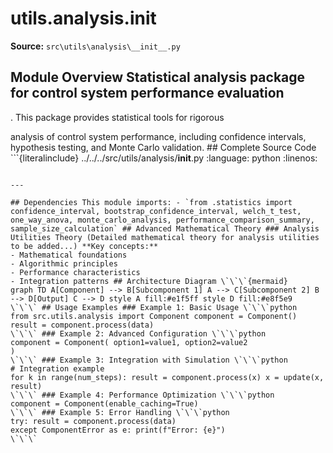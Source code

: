 # utils.analysis.__init__

**Source:** `src\utils\analysis\__init__.py`

## Module Overview Statistical analysis package for control system performance evaluation

. This package provides statistical tools for rigorous


analysis of control system performance, including confidence intervals,
hypothesis testing, and Monte Carlo validation. ## Complete Source Code ```{literalinclude} ../../../src/utils/analysis/__init__.py
:language: python
:linenos:
```

---

## Dependencies This module imports: - `from .statistics import confidence_interval, bootstrap_confidence_interval, welch_t_test, one_way_anova, monte_carlo_analysis, performance_comparison_summary, sample_size_calculation` ## Advanced Mathematical Theory ### Analysis Utilities Theory (Detailed mathematical theory for analysis utilities to be added...) **Key concepts:**
- Mathematical foundations
- Algorithmic principles
- Performance characteristics
- Integration patterns ## Architecture Diagram \`\`\`{mermaid}
graph TD A[Component] --> B[Subcomponent 1] A --> C[Subcomponent 2] B --> D[Output] C --> D style A fill:#e1f5ff style D fill:#e8f5e9
\`\`\` ## Usage Examples ### Example 1: Basic Usage \`\`\`python
from src.utils.analysis import Component component = Component()
result = component.process(data)
\`\`\` ### Example 2: Advanced Configuration \`\`\`python
component = Component( option1=value1, option2=value2
)
\`\`\` ### Example 3: Integration with Simulation \`\`\`python
# Integration example
for k in range(num_steps): result = component.process(x) x = update(x, result)
\`\`\` ### Example 4: Performance Optimization \`\`\`python
component = Component(enable_caching=True)
\`\`\` ### Example 5: Error Handling \`\`\`python
try: result = component.process(data)
except ComponentError as e: print(f"Error: {e}")
\`\`\` 
